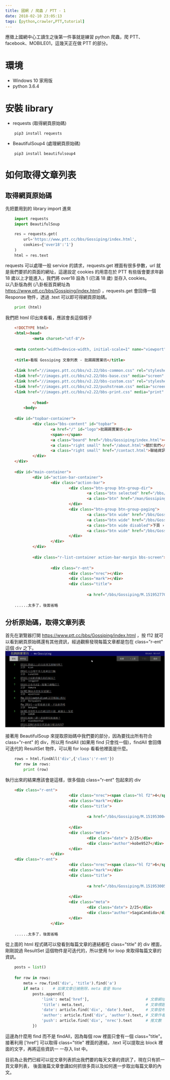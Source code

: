 ```yaml
---
title: 國網 / 爬蟲 / PTT - 1
date: 2018-02-10 23:05:13
tags: [python,crawler,PTT,tutorial]
---
```


應徵上國網中心工讀生之後第一件事就是練習 python 爬蟲，爬 PTT、facebook、MOBILE01，這幾天正在做 PTT 的部分。

# 環境

- Windows 10 家用版
- python 3.6.4

# 安裝 library

- requests (取得網頁原始碼)
```
	pip3 install requests
```
- BeautifulSoup4 (處理網頁原始碼)
```
	pip3 install beautifulsoup4
```

# 如何取得文章列表

## 取得網頁原始碼

先把要用到的 library import 進來
```python
	import requests
	import BeautifulSoup
```

```python
	res = requests.get(
	    url='https://www.ptt.cc/bbs/Gossiping/index.html',
	    cookies={'over18':'1'}
	)
	html = res.text
```
requests 可以處理一般 service 的請求，requests.get 裡面有很多參數，url 就是我們要抓的頁面的網址，這邊設定 cookies 的用意在於 PTT 有些版會要求年齡 18 歲以上才能進入，我們將 over18 設為 1 (已滿 18 歲) 並存入 cookies。  
以八卦版為例 (八卦板首頁網址為 https://www.ptt.cc/bbs/Gossiping/index.html) ，requests.get 會回傳一個 Response 物件，透過 .text 可以即可得網頁原始碼。  

```python
	print (html)
```
我們把 html 印出來看看，應該會長這個樣子
```html
	<!DOCTYPE html>
	<html><head>
	        <meta charset="utf-8"/>

	<meta content="width=device-width, initial-scale=1" name="viewport"/>

	<title>看板 Gossiping 文章列表 - 批踢踢實業坊</title>

	<link href="//images.ptt.cc/bbs/v2.22/bbs-common.css" rel="stylesheet" type="text/css"/>
	<link href="//images.ptt.cc/bbs/v2.22/bbs-base.css" media="screen" rel="stylesheet" type="text/css"/>
	<link href="//images.ptt.cc/bbs/v2.22/bbs-custom.css" rel="stylesheet" type="text/css"/>
	<link href="//images.ptt.cc/bbs/v2.22/pushstream.css" media="screen" rel="stylesheet" type="text/css"/>
	<link href="//images.ptt.cc/bbs/v2.22/bbs-print.css" media="print" rel="stylesheet" type="text/css"/>

	        </head>
	    <body>

	<div id="topbar-container">
	        <div class="bbs-content" id="topbar">
	                <a href="/" id="logo">批踢踢實業坊</a>
	                <span>›</span>
	                <a class="board" href="/bbs/Gossiping/index.html"><span class="board-label">看板 </span>Gossiping</a>
	                <a class="right small" href="/about.html">關於我們</a>
	                <a class="right small" href="/contact.html">聯絡資訊</a>
	        </div>
	</div>

	<div id="main-container">
	        <div id="action-bar-container">
	                <div class="action-bar">
	                        <div class="btn-group btn-group-dir">
	                                <a class="btn selected" href="/bbs/Gossiping/index.html">看板</a>
	                                <a class="btn" href="/man/Gossiping/index.html">精華區</a>
	                        </div>
	                        <div class="btn-group btn-group-paging">
	                                <a class="btn wide" href="/bbs/Gossiping/index1.html">最舊</a>
	                                <a class="btn wide" href="/bbs/Gossiping/index37017.html">‹ 上頁</a>
	                                <a class="btn wide disabled">下頁 ›</a>
	                                <a class="btn wide" href="/bbs/Gossiping/index.html">最新</a>
	                        </div>
	                </div>
	        </div>

	        <div class="r-list-container action-bar-margin bbs-screen">

	                <div class="r-ent">
	                        <div class="nrec"></div>
	                        <div class="mark"></div>
	                        <div class="title">

	                                <a href="/bbs/Gossiping/M.1519527707.A.3EF.html">[新聞] 主人「暴斃」測忠誠度　喵皇反應讓人笑翻</a>

	......太多了，後面省略
```

## 分析原始碼，取得文章列表

首先在瀏覽器打開 https://www.ptt.cc/bbs/Gossiping/index.html ，按 f12 就可以看到網頁原始碼還有其他資訊，經過觀察發現每篇文章都是包在 class="r-ent" 這個 div 之下。
![](/image/entry_class.gif)

接著用 BeautifulSoup 來提取原始碼中我們要的部分，因為要找出所有符合 class="r-ent" 的 div，所以用 findAll (如果用 find 只會找一個)，findAll 會回傳可迭代的 ResultSet 物件，可以用 for loop 看看他裡面是什麼。
```python
	rows = html.findAll('div',{'class':'r-ent'})
	for row in rows:
	    print (row)
```

執行出來的結果應該會是這樣，很多個由 class="r-ent" 包起來的 div
```html
	<div class="r-ent">
	                        <div class="nrec"><span class="hl f2">4</span></div>
	                        <div class="mark"></div>
	                        <div class="title">

	                                <a href="/bbs/Gossiping/M.1519530046.A.17E.html">[問卦] 雪爾80的副駕駛有用嗎？</a>

	                        </div>
	                        <div class="meta">
	                                <div class="date"> 2/25</div>
	                                <div class="author">kobe9527</div>
	                        </div>
	                </div>
	<div class="r-ent">
	                        <div class="nrec"><span class="hl f2">6</span></div>
	                        <div class="mark"></div>
	                        <div class="title">

	                                <a href="/bbs/Gossiping/M.1519530052.A.6B9.html">[問卦] 有沒有參加法會佛像有怪聲的八卦</a>

	                        </div>
	                        <div class="meta">
	                                <div class="date"> 2/25</div>
	                                <div class="author">SagaCandida</div>
	                        </div>
	                </div>

	......太多了，後面省略
```

從上面的 html 程式碼可以發看到每篇文章的連結都在 class="title" 的 div 裡面，剛剛說過 ResultSet 這個物件是可迭代的，所以使用 for loop 來取得每篇文章的資訊。
```python
    posts = list()
	
    for row in rows:
        meta = row.find('div', 'title').find('a')
        if meta :    # 如果文章已被刪除，meta 會是 None
            posts.append({
                'link': meta['href'],                         # 文章網址
                'title': meta.text,                           # 文章標題
                'date': article.find('div', 'date').text,     # 文章發布日期
                'author': article.find('div', 'author').text, # 文章作者
                'push': article.find('div', 'nrec').text      # 推文數
            })
```
這邊為什麼用 find 而不是 findAll，因為每個 row 裡面只會有一個 class="title"。  
接著利用 ['href'] 可以取得 class="title" 裡面的連結，.text 可以提取出 block 裡面的文字，再將這些資訊一 一存入 list 中。  

目前為止我們已經可以從文章列表抓出我們要的每天文章的資訊了，現在只有抓一頁文章列表， 後面幾篇文章會講如何抓很多頁以及如何進一步取出每篇文章的內文。
